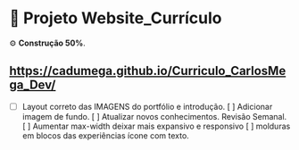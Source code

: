 # :ledger: Projeto Website_Currículo 
:gear: **Construção 50%**. 

https://cadumega.github.io/Curriculo_CarlosMega_Dev/
---

-[ ] Layout correto das IMAGENS do portfólio e introdução.
[ ] Adicionar imagem de fundo.
[ ] Atualizar novos conhecimentos. Revisão Semanal.
[ ] Aumentar max-width deixar mais expansivo e responsivo
[ ] molduras em blocos das experiências ícone com texto.

